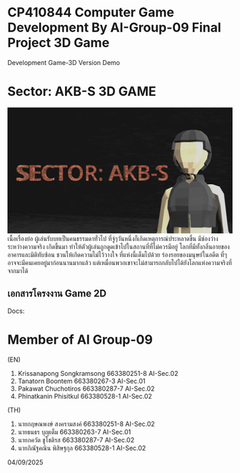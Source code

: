 # CP410844 Computer Game Development By AI-Group-09 Final Project 3D Game
Development Game-3D Version Demo

# Sector: AKB-S 3D GAME

![Sector: AKB-S 3D GAME](https://github.com/teabrf225/frist-horror-3d-game-small-project/blob/main/Texture/%E0%B8%AA%E0%B8%81%E0%B8%A3%E0%B8%B5%E0%B8%99%E0%B8%8A%E0%B9%87%E0%B8%AD%E0%B8%95%202025-10-01%20162511.png)
เนื้อเรื่องย่อ
ผู้เล่นรับบทเป็นคนธรรมดาทั่วไป ที่จู่ๆวันหนึ่งก็เกิดเหตุการณ์ประหลาดขึ้น มีช่องว่างระหว่างความจริง เกิดขึ้นมา ทำให้ตัวผู้เล่นถูกดูดเข้าไปในสถานที่ที่ไม่ควรมีอยู่ โลกที่มีทั้งกลิ่นอายของอาคารและมิติทับซ้อน ชวนให้เกิดความไม่ไว้วางใจ ที่แห่งนี้เต็มไปด้วย ร่องรอยของมนุษย์ในอดีต ที่ๆ อาจจะมีคนเคยอยู่มาก่อนนานมากแล้ว แต่เหมื่อนพวกเขาจะไม่สามารถกลับไปได้ยังโลกแห่งความจริงที่จากมาได้

## เอกสารโครงงาน Game 2D
Docs:

# Member of AI Group-09
(EN)
1. Krissanapong Songkramsong 663380251-8 AI-Sec.02
2. Tanatorn Boontem 663380267-3 AI-Sec.01
3. Pakawat Chuchotiros 663380287-7 AI-Sec.02
4. Phinatkanin Phisitkul 663380528-1 AI-Sec.02

(TH)
1. นายกฤษณพงษ์ สงครามสงค์ 663380251-8 AI-Sec.02
2. นายธนธร บุญเต็ม 663380263-7 AI-Sec.01
3. นายภควัต ชูโชติรส 663380287-7 AI-Sec.02
4. นายภิณัฐคณิน พิสิษฐกุล 663380528-1 AI-Sec.02

 04/09/2025
